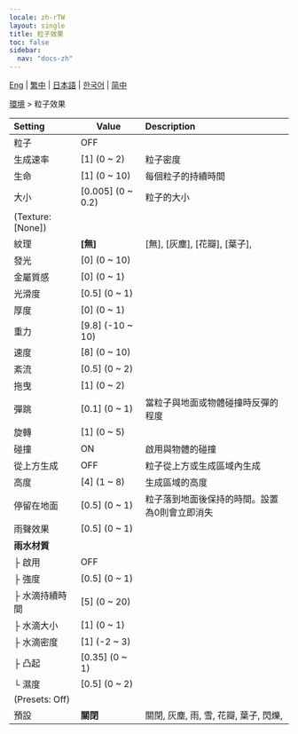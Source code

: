 ```yaml
---
locale: zh-rTW
layout: single
title: 粒子效果
toc: false
sidebar:
  nav: "docs-zh"
---
```

[Eng](/dancexr/menu/2025.4/scene/particles) | [繁中](/tw/dancexr/menu/2025.4/scene/particles) | [日本語](/jp/dancexr/menu/2025.4/scene/particles) | [한국어](/kr/dancexr/menu/2025.4/scene/particles) | [简中](/zh/dancexr/menu/2025.4/scene/particles)

[環境](../menu#環境) > 粒子效果



| Setting | Value | Description |
| :--- | --- | :--- |
| 粒子 | OFF | 
| 生成速率 | [1] (0 ~ 2) | 粒子密度
| 生命 | [1] (0 ~ 10) | 每個粒子的持續時間
| 大小 | [0.005] (0 ~ 0.2) | 粒子的大小
| (Texture: [None]) || 
| 紋理 | **[無]** | [無], [灰塵], [花瓣], [葉子],  |
| 發光 | [0] (0 ~ 10) | 
| 金屬質感 | [0] (0 ~ 1) | 
| 光滑度 | [0.5] (0 ~ 1) | 
| 厚度 | [0] (0 ~ 1) | 
| 重力 | [9.8] (-10 ~ 10) | 
| 速度 | [8] (0 ~ 10) | 
| 紊流 | [0.5] (0 ~ 2) | 
| 拖曳 | [1] (0 ~ 2) | 
| 彈跳 | [0.1] (0 ~ 1) | 當粒子與地面或物體碰撞時反彈的程度
| 旋轉 | [1] (0 ~ 5) | 
| 碰撞 | ON | 啟用與物體的碰撞
| 從上方生成 | OFF | 粒子從上方或生成區域內生成
| 高度 | [4] (1 ~ 8) | 生成區域的高度
| 停留在地面 | [0.5] (0 ~ 1) | 粒子落到地面後保持的時間。設置為0則會立即消失
| 雨聲效果 | [0.5] (0 ~ 1) | 
| **雨水材質** | | 
| ├&nbsp;啟用 | OFF | 
| ├&nbsp;強度 | [0.5] (0 ~ 1) | 
| ├&nbsp;水滴持續時間 | [5] (0 ~ 20) | 
| ├&nbsp;水滴大小 | [1] (0 ~ 1) | 
| ├&nbsp;水滴密度 | [1] (-2 ~ 3) | 
| ├&nbsp;凸起 | [0.35] (0 ~ 1) | 
| └&nbsp;濕度 | [0.5] (0 ~ 2) | 
| (Presets: Off) || 
| 預設 | **關閉** | 關閉, 灰塵, 雨, 雪, 花瓣, 葉子, 閃爍,  |
